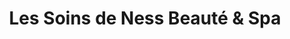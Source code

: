 ---
title: "Les Soins de Ness Beauté & Spa"
url: /marcoing/les-soins-de-ness-beaute-und-spa/
shop: Kosmetik
---